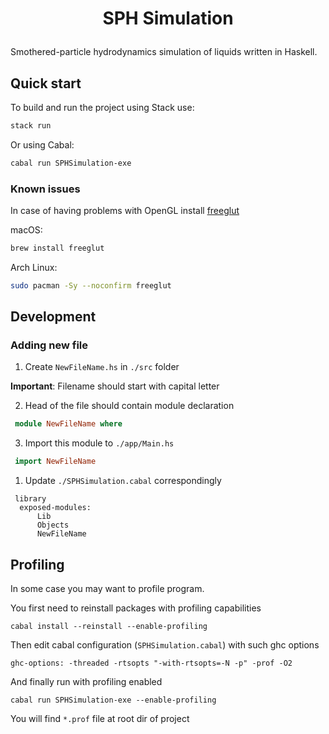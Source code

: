 <h1>
	<p align="center">
	SPH Simulation
	</p>
</h1>

Smothered-particle hydrodynamics simulation of liquids written in
Haskell.

## Quick start

To build and run the project using Stack use:

```sh
stack run
```
Or using Cabal:

```sh
cabal run SPHSimulation-exe
```

### Known issues

In case of having problems with OpenGL install
[freeglut](http://freeglut.sourceforge.net/)

macOS:
```sh
brew install freeglut
```

Arch Linux:
```sh
sudo pacman -Sy --noconfirm freeglut
```

## Development

### Adding new file

1. Create `NewFileName.hs` in `./src` folder

**Important**: Filename should start with capital letter

2. Head of the file should contain module declaration

```hs
 module NewFileName where
```

3. Import this module to `./app/Main.hs`

```hs
 import NewFileName
```

1. Update `./SPHSimulation.cabal` correspondingly
```cabal
 library
  exposed-modules:
      Lib
      Objects
      NewFileName
```

## Profiling

In some case you may want to profile program.

You first need to reinstall packages with profiling capabilities
```
cabal install --reinstall --enable-profiling
```

Then edit cabal configuration (`SPHSimulation.cabal`) with such ghc options
```
ghc-options: -threaded -rtsopts "-with-rtsopts=-N -p" -prof -O2
```

And finally run with profiling enabled
```
cabal run SPHSimulation-exe --enable-profiling
```

You will find `*.prof` file at root dir of project

